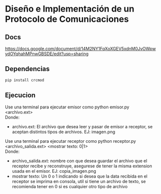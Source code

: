 # Diseño e Implementación de un Protocolo de Comunicaciones

## Docs
https://docs.google.com/document/d/14M2NY1FqXoXGEV5xdnM0JvOWpwydOYqhahMPnwGBSDE/edit?usp=sharing

## Dependencias

```cmd
pip install crcmod
```

## Ejecucion
Use una terminal para ejecutar emisor como python emisor.py <archivo.ext>\
Donde:
- archivo.ext: El archivo que desea leer y pasar de emisor a receptor, se aceptan distintos tipos de archivos. EJ: imagen.png

Use una terminal para ejecutar receptor como python receptor.py <archivo_salida.ext> <mostrar texto: 0|1>\
Donde:
- archivo_salida.ext: nombre con que desea guardar el archivo que el receptor recibe y reconstruye, asegurese de tener la misma extension usada en el emisor. EJ: copia_imagen.png
- mostrar texto: Un 0 o 1 indicando si desea que la data recibida en el receptor se imprima en consola, util si tiene un archivo de texto, se recomienda tener en 0 si es cualquier otro tipo de archivo